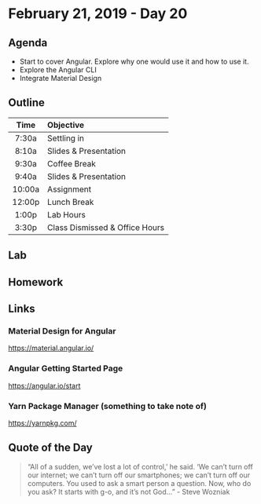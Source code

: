 # February 21, 2019 - Day 20


## Agenda
- Start to cover Angular. Explore why one would use it and how to use it. 
- Explore the Angular CLI
- Integrate Material Design  
## Outline

| Time   | Objective                        |
|:------:|:---------------------------------|
| 7:30a  | Settling in                      |
| 8:10a  | Slides & Presentation            |
| 9:30a  | Coffee Break                     |
| 9:40a  | Slides & Presentation            |
| 10:00a | Assignment                       |
| 12:00p | Lunch Break                      |
| 1:00p  | Lab Hours                        |
| 3:30p  | Class Dismissed & Office Hours   |


## Lab




## Homework



## Links

### Material Design for Angular

https://material.angular.io/


### Angular Getting Started Page

https://angular.io/start

### Yarn Package Manager (something to take note of)

https://yarnpkg.com/

## Quote of the Day 
>“All of a sudden, we’ve lost a lot of control,’ he said. ‘We can’t turn off our internet; we can’t turn off our smartphones; we can’t turn off our computers. You used to ask a smart person a question. Now, who do you ask? It starts with g-o, and it’s not God…” - Steve Wozniak

